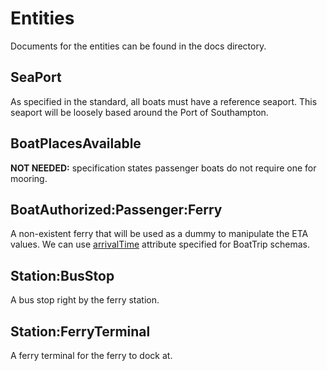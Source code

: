 # Entities

Documents for the entities can be found in the docs directory.

## SeaPort

As specified in the standard, all boats must have a reference seaport.
This seaport will be loosely based around the Port of Southampton.

## BoatPlacesAvailable

**NOT NEEDED:** specification states passenger boats do not require one for mooring.

## BoatAuthorized:Passenger:Ferry

A non-existent ferry that will be used as a dummy to manipulate the ETA values.
We can use [arrivalTime](https://schema.org/BoatTrip) attribute specified for BoatTrip schemas.

## Station:BusStop

A bus stop right by the ferry station.

## Station:FerryTerminal

A ferry terminal for the ferry to dock at.